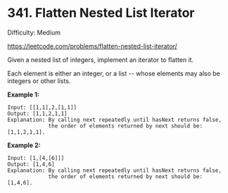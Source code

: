 # 341. Flatten Nested List Iterator

Difficulty: Medium

https://leetcode.com/problems/flatten-nested-list-iterator/

Given a nested list of integers, implement an iterator to flatten it.

Each element is either an integer, or a list -- whose elements may also be integers or other lists.

**Example 1:**  
```
Input: [[1,1],2,[1,1]]
Output: [1,1,2,1,1]
Explanation: By calling next repeatedly until hasNext returns false, 
             the order of elements returned by next should be: [1,1,2,1,1].
```

**Example 2:**  
```
Input: [1,[4,[6]]]
Output: [1,4,6]
Explanation: By calling next repeatedly until hasNext returns false, 
             the order of elements returned by next should be: [1,4,6].
```

